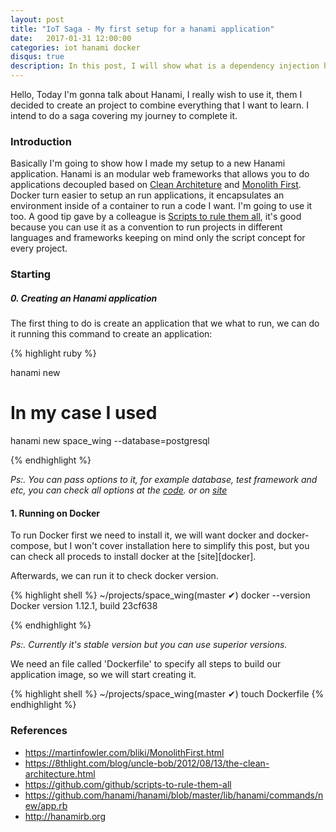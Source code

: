 ```yaml
---
layout: post
title: "IoT Saga - My first setup for a hanami application"
date:   2017-01-31 12:00:00
categories: iot hanami docker
disqus: true
description: In this post, I will show what is a dependency injection how can we use this concept
---
```


Hello, Today I'm gonna talk about Hanami, I really wish to use it, them I decided to create an project to combine everything that I want to learn. I intend to do a saga covering my journey to complete it.

### Introduction

Basically I'm going to show how I made my setup to a new Hanami application. Hanami is an modular web frameworks that allows you to do applications decoupled based on [Clean Architeture][clean_architeture] and [Monolith First][monotith_first]. Docker turn easier to setup an run applications, it encapsulates an environment inside of a container to run a code I want. I'm going to use it too. A good tip gave by a colleague is [Scripts to rule them all][script_rule_them_all], it's good because you can use it as a convention to run projects in different languages and frameworks keeping on mind only the script concept for every project.

### Starting

##### 0. Creating an Hanami application
The first thing to do is create an application that we what to run, we can do it running this command to create an application:

{% highlight ruby %}

hanami new <project-name>

# In my case I used
hanami new space_wing --database=postgresql

{% endhighlight %}

*Ps:. You can pass options to it, for example database, test framework and etc, you can check all options at the [code][command_new]. or on [site][hanami]*

#### 1. Running on Docker

To run Docker first we need to install it, we will want docker and docker-compose, but I won't cover installation here to simplify this post, but you can check all proceds to install docker at the [site][docker].

Afterwards, we can run it to check docker version.

{% highlight shell %}
~/projects/space_wing(master ✔) docker --version
Docker version 1.12.1, build 23cf638

{% endhighlight %}

*Ps:. Currently it's stable version but you can use superior versions.*

We need an file called 'Dockerfile' to specify all steps to build our application image, so we will start creating it.

{% highlight shell %}
~/projects/space_wing(master ✔) touch Dockerfile
{% endhighlight %}



### References

* https://martinfowler.com/bliki/MonolithFirst.html
* https://8thlight.com/blog/uncle-bob/2012/08/13/the-clean-architecture.html
* https://github.com/github/scripts-to-rule-them-all
* https://github.com/hanami/hanami/blob/master/lib/hanami/commands/new/app.rb
* http://hanamirb.org

[hanami]: http://hanamirb.org
[command_new]: https://github.com/hanami/hanami/blob/master/lib/hanami/commands/new/app.rb
[monotith_first]: https://martinfowler.com/bliki/MonolithFirst.html
[clean_architeture]: https://8thlight.com/blog/uncle-bob/2012/08/13/the-clean-architecture.html
[script_rule_them_all]: https://github.com/github/scripts-to-rule-them-all
